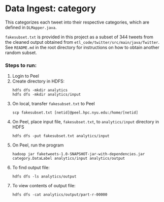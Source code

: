 # Data Ingest: category 

This categorizes each tweet into their respective categories, which are defined in `DLMapper.java`.

`fakesubset.txt` is provided in this project as a subset of 344 tweets from the cleaned output obtained from `etl_code/twitter/src/main/java/Twitter`. See `README.md` in the root directory for instructions on how to obtain another random subset.

### Steps to run: 
1. Login to Peel 
2. Create directory in HDFS: 
   ```
   hdfs dfs -mkdir analytics 
   hdfs dfs -mkdir analytics/input 
   ```
3. On local, transfer `fakesubset.txt` to Peel 
   ```
   scp fakesubset.txt [netid]@peel.hpc.nyu.edu:/home/[netid]
   ```
4. On Peel, place input file, `fakesubset.txt`, to `analytics/input` directory in HDFS 
    ```
    hdfs dfs -put fakesubset.txt analytics/input
    ```
5. On Peel, run the program 
   ```
   hadoop jar faketweets-1.0-SNAPSHOT-jar-with-dependencies.jar category.DataLabel analytics/input analytics/output
   ```
6. To find output file: 
   ```
   hdfs dfs -ls analytics/output
   ```
7. To view contents of output file: 
   ```
   hdfs dfs -cat analytics/output/part-r-00000
   ```